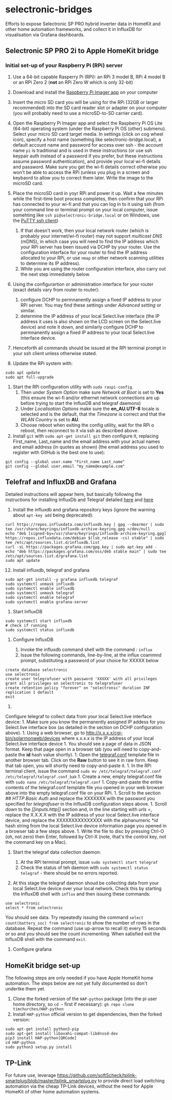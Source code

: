 # selectronic-bridges
Efforts to expose Selectronic SP PRO hybrid inverter data in HomeKit and other home automation frameworks, and collect it in InfluxDB for visualisation via Grafana dashboards.

## Selectronic SP PRO 2i to Apple HomeKit bridge

### Initial set-up of your Raspberry Pi (RPi) server

1. Use a 64-bit capable Rasperry Pi (RPi): an RPi 3 model B, RPi 4 model B or an RPi Zero 2 (**not** an RPi Zero W which is only 32-bit)
1. Download and install the [Raspberry Pi Imager app](https://www.raspberrypi.com/software/) on your computer
1. Insert the micro SD card you will be using for the RPi (32GB or larger recommended) into the SD card reader slot or adapter on your computer (you will probably need to use a microSD-to-SD carrier card).
1. Open the Raspberry Pi Imager app and select the Raspberry Pi OS Lite (64-bit) operating system (under the Raspberry Pi OS (other) submenu). Select your micro SD card target media. In settings (click on cog wheel icon), specify a host name (something like selectronic-bridge.local), a default account name and password for access over ssh - the account name `pi` is traditional and is used in these instructions (or use ssh keypair auth instead of a password if you prefer, but these instructions assume password authentication), and provide your local wi-fi details and password. Make sure you get the wi-fi details correct otherwise you won't be able to access the RPi (unless you plug in a screen and keybaord to allow you to correct them later. Write the image to the microSD card.
1. Place the microSD card in yoyr RPi and power it up. Wait a few minutes while the first-time boot process completes, then confirm that your RPi has connected to your wi-fi and that you can log in to it using ssh (from your command line or terminal prompt on your local computer, issue somehting like `ssh pi@selectronic-bridge.local` or on Windows, use the [PuTTY ssh client](https://www.putty.org))
    1. If that doesn't work, then your local network router (which is probably your internet/wi-fi router) may not support _multicast DNS_ (mDNS), in which case you will need to find the IP address which your RPi server has been issued via DCHP by your router. Use the configuration interface for your router to find the IP address allocated to your RPi, or use `nmap` or other network scanning utilities to determine its IP address).
    1. While you are using the router configuration interface, also carry out the next step immediately below.
1. Using the configurartion or administration interface for your router (exact details vary from router to router):
    1. configure DCHP to permnanently assign a fixed IP address to your RPi server. You may find these settings under _Advanced setting_ or similar.
    1. determine the IP address of your local Select.live interface (the IP address it uses is also shown on the LCD screen on the Select.live device) and note it down, and similarly configure DCHP to permnanently assign a fixed IP address to your local Select.live interface device.

1. Henceforth all commands should be issued at the RPi terminal prompt in your ssh client unless otherwise stated.
1. Update the RPi system with:

```
sudo apt update
sudo apt full-upgrade
```

1. Start the RPi configuration utility with `sudo raspi-config`. 
    1. Then under _System Option_ make sure _Network at Boot_ is set to **Yes** (this ensure the wi-fi and/or ethernet network connections are up before trying to start the InfluxDB and telegraf daemons)
    1. Under _Localisation Options_ make sure the **en_AU.UTF-8** locale is selected and is the default, that the _Timezone_ is correct and that the _WLAN Country_ is set to **AU**.
    1. Choose reboot when exiting the config utility, wait for the RPi o reboot, then reconnect to it via ssh as described above.
1. Install `git` with `sudo apt-get install git` then configure it, replacing First_name, Last_name and the email address with your actual names and email address (in quotes as shown) (the email address you used to register with GitHub is the best one to use):

```
git config --global user.name "First_name Last_name"
git config --global user.email "my_name@example.com"
```

## Telefraf and InfluxDB and Grafana

Detailed instructions will appear here, but basically following the instructions for installing  InfluxDb and Telegraf detailed [here](https://pimylifeup.com/raspberry-pi-influxdb/) and [here](https://nwmichl.net/2020/07/14/telegraf-influxdb-grafana-on-raspberrypi-from-scratch/)

1. Install the influxdb and grafana repository keys (ignore the warning about `apt-key add` being deprecated):

```
curl https://repos.influxdata.com/influxdb.key | gpg --dearmor | sudo tee /usr/share/keyrings/influxdb-archive-keyring.gpg >/dev/null
echo "deb [signed-by=/usr/share/keyrings/influxdb-archive-keyring.gpg] https://repos.influxdata.com/debian $(lsb_release -cs) stable" | sudo tee /etc/apt/sources.list.d/influxdb.list
curl -sL https://packages.grafana.com/gpg.key | sudo apt-key add -
echo "deb https://packages.grafana.com/oss/deb stable main" | sudo tee /etc/apt/sources.list.d/grafana.list
sudo apt update
```

12. Install influxdb, telegraf and grafana

```
sudo apt-get install -y grafana influxdb telegraf
sudo systemctl unmask influxdb
sudo systemctl enable influxdb
sudo systemctl unmask telegraf
sudo systemctl enable telegraf
sudo systemctl enable grafana-server
```


1. Start InfluxDB

```
sudo systemctl start influxdb 
# check if running
sudo systemctl status influxdb
```


1. Configure InfluxDB

    1. Invoke the influxdb command shell with the command : `influx`
    1. Issue the following commands, line-by-line, at the influx coammnd prompt, substituting a password of your choice for XXXXX below

```
create database selectronic
use selectronic
create user telegrafuser with password 'XXXXX' with all privileges
grant all privileges on selectronic to telegrafuser
create retention policy "forever" on "selectronic" duration INF replication 1 default
exit
```

1. 
Configure telegraf to collect data from your local Select.live interface device:
    1. Make sure you know the permanently assigned IP addess for you Select.live interface box (as detailed in the section on DCHP configuration above).
    1. Using a web browser, go to http://x.x.x.x/cgi-bin/solarmonweb/devices where x.x.x.x is the IP address of your local Select.live interface device
    1. You should see a page of data in JSON format. Keep that page open in a browser tab (you will need to copy-and-paste the **id** hash value shortly).
    1. Open the [telegraf.conf](https://github.com/timchurches/selectronic-bridges/blob/main/telegraf.conf) template file in another browser tab. Click on the **Raw** button to see it in raw form. Keep that tab open, you will shortly need to copy-and-paste it.
    1. In the RPi terminal client, issue the command `sudo mv /etc/telegraf/telegraf.conf /etc/telegraf/telegraf.conf_bak`
    1. Create a new, empty telegraf.conf file with  `sudo nano /etc/telegraf/telegraf.conf` 
    1. Copy-and-paste the entire contents of the telegraf.conf template file you opened in your web browser above into the empty telegraf.conf file on your RPi.
    1. Scroll to the section _## HTTP Basic Auth_ and replace the XXXXXXX with the password you specified for _telegrafuser_ in the InfluxDB  configuration steps above.
    1. Scroll down to the _[[inputs.http]]_ section and, in the line starting with _urls =_, replace the X.X.X.X with the IP address of your local Select.live interface device, and replace the XXXXXXXXXXXXXXX with the alphanumeric **id* hash string from the local Select.live device information page you opened in a browser tab a few steps above.
    1. Write the file to disc by pressing Ctrl-O (oh, not zero) then Enter, followed by Ctrl-X (note, that's the control key, not the command key on a Mac).
    
1. Start the telegraf data collection daemon:
    1. At the RPi terminal prompt, issue `sudo systemctl start telegraf`
    1. Check the status of teh daemon with `sudo systemctl status telegraf` - there should be no errors reported.
    
1. At this stage the telegraf daemon shoud be collecting data from your local Select.live device over your local network. Check this by starting the InfluxDB shell with `influx` and then issuing these commands:

```
use selectronic
select * from selectronic
```

You should see data. Try repeatedly issuing the command `select count(battery_soc) from selectronic` to show the number of rows in the database. Repeat the command (use up-arrow to recall it) every 15 seconds or so and you should see the count incrementing. When satisfied exit the InfluxDB shell with the command `exit`.

1. Configure grafana


    
## HomeKit bridge set-up

The following steps are only needed if you have Apple HomeKit home automation. The steps below are not yet fully documented so don't undertke them yet.

1. Clone the forked version of the `HAP-python` package (into the pi user home directory, so `cd ~` first if necessary): `gh repo clone timchurches/HAP-python`
1. Install `HAP-python` official version to get dependencies, then the forked version: 
```
sudo apt-get install python3-pip
sudo apt-get install libavahi-compat-libdnssd-dev
pip3 install HAP-python[QRCode]
cd HAP-python
sudo python3 setup.py install
```
## TP-Link

For future use, leverage https://github.com/softScheck/tplink-smartplug/blob/master/tplink_smartplug.py to provide direct load switching automation via the cheap TP-Link devices, without the need for Apple HomeKit of other home automation systems.

